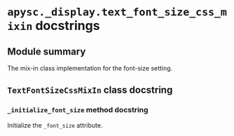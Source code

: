 # `apysc._display.text_font_size_css_mixin` docstrings

## Module summary

The mix-in class implementation for the font-size setting.

## `TextFontSizeCssMixIn` class docstring

### `_initialize_font_size` method docstring

Initialize the `_font_size` attribute.